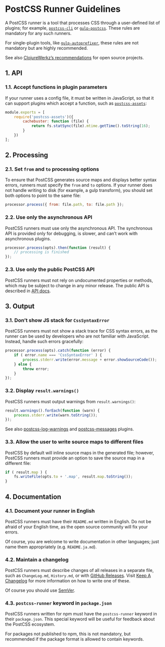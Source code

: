 # PostCSS Runner Guidelines

A PostCSS runner is a tool that processes CSS through a user-defined list
of plugins; for example, [`postcss-cli`] or [`gulp‑postcss`].
These rules are mandatory for any such runners.

For single-plugin tools, like [`gulp-autoprefixer`],
these rules are not mandatory but are highly recommended.

See also [ClojureWerkz’s recommendations] for open source projects.

[ClojureWerkz’s recommendations]:  http://blog.clojurewerkz.org/blog/2013/04/20/how-to-make-your-open-source-project-really-awesome/
[`gulp-autoprefixer`]: https://github.com/sindresorhus/gulp-autoprefixer
[`gulp‑postcss`]:      https://github.com/w0rm/gulp-postcss
[`postcss-cli`]:       https://github.com/postcss/postcss-cli

## 1. API

### 1.1. Accept functions in plugin parameters

If your runner uses a config file, it must be written in JavaScript, so that
it can support plugins which accept a function, such as [`postcss-assets`]:

```js
module.exports = [
    require('postcss-assets')({
        cachebuster: function (file) {
            return fs.statSync(file).mtime.getTime().toString(16);
        }
    })
];
```

[`postcss-assets`]: https://github.com/borodean/postcss-assets

## 2. Processing

### 2.1. Set `from` and `to` processing options

To ensure that PostCSS generates source maps and displays better syntax errors,
runners must specify the `from` and `to` options. If your runner does not handle
writing to disk (for example, a gulp transform), you should set both options
to point to the same file:

```js
processor.process({ from: file.path, to: file.path });
```

### 2.2. Use only the asynchronous API

PostCSS runners must use only the asynchronous API.
The synchronous API is provided only for debugging, is slower,
and can’t work with asynchronous plugins.

```js
processor.process(opts).then(function (result) {
    // processing is finished
});
```

### 2.3. Use only the public PostCSS API

PostCSS runners must not rely on undocumented properties or methods,
which may be subject to change in any minor release. The public API
is described in [API docs].

[API docs]: http://api.postcss.org/

## 3. Output

### 3.1. Don’t show JS stack for `CssSyntaxError`

PostCSS runners must not show a stack trace for CSS syntax errors,
as the runner can be used by developers who are not familiar with JavaScript.
Instead, handle such errors gracefully:

```js
processor.process(opts).catch(function (error) {
    if ( error.name === 'CssSyntaxError' ) {
        process.stderr.write(error.message + error.showSourceCode());
    } else {
        throw error;
    }
});
```

### 3.2. Display `result.warnings()`

PostCSS runners must output warnings from `result.warnings()`:

```js
result.warnings().forEach(function (warn) {
    process.stderr.write(warn.toString());
});
```

See also [postcss-log-warnings] and [postcss-messages] plugins.

[postcss-log-warnings]: https://github.com/davidtheclark/postcss-log-warnings
[postcss-messages]:     https://github.com/postcss/postcss-messages

### 3.3. Allow the user to write source maps to different files

PostCSS by default will inline source maps in the generated file; however,
PostCSS runners must provide an option to save the source map in a different
file:

```js
if ( result.map ) {
    fs.writeFile(opts.to + '.map', result.map.toString());
}
```

## 4. Documentation

### 4.1. Document your runner in English

PostCSS runners must have their `README.md` written in English. Do not be afraid
of your English time, as the open source community will fix your errors.

Of course, you are welcome to write documentation in other languages;
just name them appropriately (e.g. `README.ja.md`).

### 4.2. Maintain a changelog

PostCSS runners must describe changes of all releases in a separate file,
such as `ChangeLog.md`, `History.md`, or with [GitHub Releases].
Visit [Keep A Changelog] for more information on how to write one of these.

Of course you should use [SemVer].

[Keep A Changelog]: http://keepachangelog.com/
[GitHub Releases]:  https://help.github.com/articles/creating-releases/
[SemVer]:           http://semver.org/

### 4.3. `postcss-runner` keyword in `package.json`

PostCSS runners written for npm must have the `postcss-runner` keyword
in their `package.json`. This special keyword will be useful for feedback about
the PostCSS ecosystem.

For packages not published to npm, this is not mandatory, but recommended
if the package format is allowed to contain keywords.
